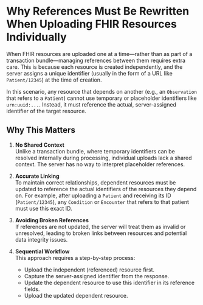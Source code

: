 
# Why References Must Be Rewritten When Uploading FHIR Resources Individually

When FHIR resources are uploaded one at a time—rather than as part of a transaction bundle—managing references between them requires extra care. This is because each resource is created independently, and the server assigns a unique identifier (usually in the form of a URL like `Patient/12345`) at the time of creation.

In this scenario, any resource that depends on another (e.g., an `Observation` that refers to a `Patient`) cannot use temporary or placeholder identifiers like `urn:uuid:...`. Instead, it must reference the actual, server-assigned identifier of the target resource.

## Why This Matters

1. **No Shared Context**  
   Unlike a transaction bundle, where temporary identifiers can be resolved internally during processing, individual uploads lack a shared context. The server has no way to interpret placeholder references.

2. **Accurate Linking**  
   To maintain correct relationships, dependent resources must be updated to reference the actual identifiers of the resources they depend on. For example, after uploading a `Patient` and receiving its ID (`Patient/12345`), any `Condition` or `Encounter` that refers to that patient must use this exact ID.

3. **Avoiding Broken References**  
   If references are not updated, the server will treat them as invalid or unresolved, leading to broken links between resources and potential data integrity issues.

4. **Sequential Workflow**  
   This approach requires a step-by-step process:
   - Upload the independent (referenced) resource first.
   - Capture the server-assigned identifier from the response.
   - Update the dependent resource to use this identifier in its reference fields.
   - Upload the updated dependent resource.

